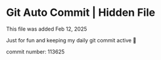 # Git Auto Commit | Hidden File

This file was added Feb 12, 2025

Just for fun and keeping my daily git commit active 🤪

commit number: 113625
